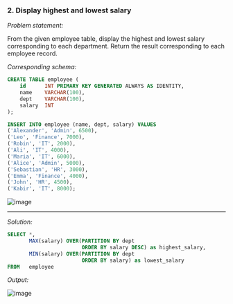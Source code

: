 ###  2. Display highest and lowest salary

*Problem statement:*  

From the given employee table, display the highest and lowest salary corresponding to each department. Return the result corresponding to each employee record. 

*Corresponding schema:*

```sql
CREATE TABLE employee (
	id 		INT PRIMARY KEY GENERATED ALWAYS AS IDENTITY,
	name 	VARCHAR(100),
	dept 	VARCHAR(100),
	salary 	INT
);

INSERT INTO employee (name, dept, salary) VALUES
('Alexander', 'Admin', 6500),
('Leo', 'Finance', 7000),
('Robin', 'IT', 2000),
('Ali', 'IT', 4000),
('Maria', 'IT', 6000),
('Alice', 'Admin', 5000),
('Sebastian', 'HR', 3000),
('Emma', 'Finance', 4000),
('John', 'HR', 4500),
('Kabir', 'IT', 8000);
```

![image](https://github.com/faizanxmulla/sql-portfolio/assets/71728480/347390df-d852-435f-a928-67948b86cc73)


---

*Solution:*

```sql
SELECT *, 
       MAX(salary) OVER(PARTITION BY dept
                        ORDER BY salary DESC) as highest_salary,
       MIN(salary) OVER(PARTITION BY dept
                        ORDER BY salary) as lowest_salary
FROM   employee
```

*Output:*

![image](https://github.com/faizanxmulla/sql-portfolio/assets/71728480/fdc8fb08-a85a-4aa6-87d5-109a17a493f0)



